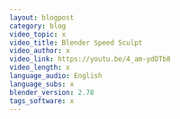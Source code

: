 ```yaml
---
layout: blogpost
category: blog
video_topic: x
video_title: Blender Speed Sculpt
video_author: x
video_link: https://youtu.be/4_am-ydDTb8
video_length: x
language_audio: English
language_subs: x
blender_version: 2.78
tags_software: x
---
```

